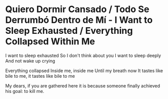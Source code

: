 # Quiero Dormir Cansado / Todo Se Derrumbó Dentro de Mí - I Want to Sleep Exhausted / Everything Collapsed Within Me

I want to sleep exhausted
So I don't think about you
I want to sleep deeply
And not wake up crying

Everything collapsed
Inside me, inside me
Until my breath now
It tastes like bile to me, it tastes like bile to me

My dears, if you are gathered here it is because someone finally achieved his goal: to kill me.
